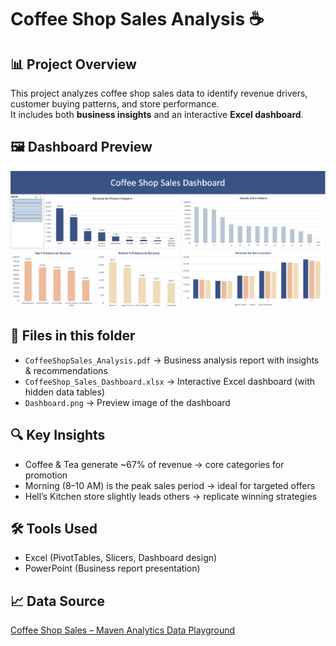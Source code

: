 # Coffee Shop Sales Analysis ☕

## 📊 Project Overview
This project analyzes coffee shop sales data to identify revenue drivers, customer buying patterns, and store performance.  
It includes both **business insights** and an interactive **Excel dashboard**.


## 🖼️ Dashboard Preview
![Dashboard Preview](https://raw.githubusercontent.com/Vincentchien1995/Data-Business-Analysis-Portfolio/main/Excel_Projects/Coffee%20Shop%20Sales%20Analysis/Coffeeshop_sale_dashboard.png)


## 📂 Files in this folder
- `CoffeeShopSales_Analysis.pdf` → Business analysis report with insights & recommendations  
- `CoffeeShop_Sales_Dashboard.xlsx` → Interactive Excel dashboard (with hidden data tables)  
- `Dashboard.png` → Preview image of the dashboard  

## 🔍 Key Insights
- Coffee & Tea generate ~67% of revenue → core categories for promotion  
- Morning (8–10 AM) is the peak sales period → ideal for targeted offers  
- Hell’s Kitchen store slightly leads others → replicate winning strategies  

## 🛠 Tools Used
- Excel (PivotTables, Slicers, Dashboard design)  
- PowerPoint (Business report presentation)

## 📈 Data Source  
<a href="https://mavenanalytics.io/data-playground/coffee-shop-sales?pageSize=10" target="_blank">Coffee Shop Sales – Maven Analytics Data Playground</a>
